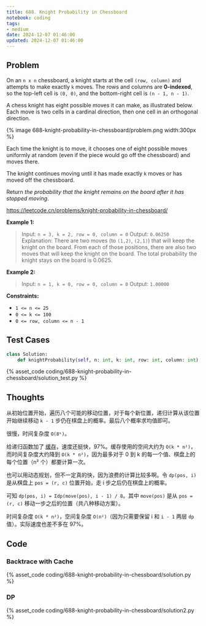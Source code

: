 ```yaml
---
title: 688. Knight Probability in Chessboard
notebook: coding
tags:
- medium
date: 2024-12-07 01:46:00
updated: 2024-12-07 01:46:00
---
```

## Problem

On an `n x n` chessboard, a knight starts at the cell `(row, column)` and attempts to make exactly `k` moves. The rows and columns are **0-indexed**, so the top-left cell is `(0, 0)`, and the bottom-right cell is `(n - 1, n - 1)`.

A chess knight has eight possible moves it can make, as illustrated below. Each move is two cells in a cardinal direction, then one cell in an orthogonal direction.

{% image 688-knight-probability-in-chessboard/problem.png width:300px %}

Each time the knight is to move, it chooses one of eight possible moves uniformly at random (even if the piece would go off the chessboard) and moves there.

The knight continues moving until it has made exactly `k` moves or has moved off the chessboard.

Return _the probability that the knight remains on the board after it has stopped moving_.

<https://leetcode.cn/problems/knight-probability-in-chessboard/>

**Example 1:**

> Input: `n = 3, k = 2, row = 0, column = 0`
> Output: `0.06250`
> Explanation: There are two moves (to `(1,2)`, `(2,1)`) that will keep the knight on the board.
> From each of those positions, there are also two moves that will keep the knight on the board.
> The total probability the knight stays on the board is 0.0625.

**Example 2:**

> Input: `n = 1, k = 0, row = 0, column = 0`
> Output: `1.00000`

**Constraints:**

- `1 <= n <= 25`
- `0 <= k <= 100`
- `0 <= row, column <= n - 1`

## Test Cases

``` python
class Solution:
    def knightProbability(self, n: int, k: int, row: int, column: int) -> float:
```

{% asset_code coding/688-knight-probability-in-chessboard/solution_test.py %}

## Thoughts

从初始位置开始，遍历八个可能的移动位置，对于每个新位置，递归计算从该位置开始继续移动 `k - 1` 步仍在棋盘上的概率。最后八个概率求均值即可。

很慢，时间复杂度 `O(8ᵏ)`。

给递归函数加了 [缓存](https://docs.python.org/3/library/functools.html#functools.cache)，速度还挺快，97%。缓存使用的空间大约为 `O(k * n²)`，而时间复杂度大约降到 `O(k * n²)`，因为最多对于 0 到 k 的每一个值、棋盘上的每个位置（n² 个）都要计算一次。

也可以用动态规划，但不一定真的快，因为浪费的计算比较多啊。令 `dp(pos, i)` 是从棋盘上 `pos = (r, c)` 位置开始，走 i 步之后仍在棋盘上的概率。

可知 `dp(pos, i) = Σdp(move(pos), i - 1) / 8`。其中 `move(pos)` 是从 `pos = (r, c)` 移动一步之后的位置（共八种移动方案）。

时间复杂度 `O(k * n²)`，空间复杂度 `O(n²)`（因为只需要保留 i 和 `i - 1` 两层 `dp` 值）。实际速度也差不多在 97%。

## Code

### Backtrace with Cache

{% asset_code coding/688-knight-probability-in-chessboard/solution.py %}

### DP

{% asset_code coding/688-knight-probability-in-chessboard/solution2.py %}
